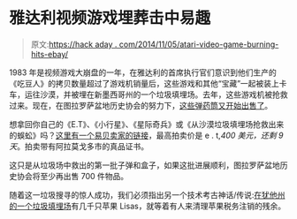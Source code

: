 # 雅达利视频游戏埋葬击中易趣

> 原文:[https://hack aday . com/2014/11/05/atari-video-game-burning-hits-ebay/](https://hackaday.com/2014/11/05/atari-video-game-burial-hits-ebay/)

1983 年是视频游戏大崩盘的一年，在雅达利的首席执行官们意识到他们生产的《吃豆人》的拷贝数量超过了游戏机销量后，这些游戏和其他“宝藏”一起被装上卡车，运往沙漠，并被埋在新墨西哥州的一个垃圾填埋场。去年，这些游戏机被抢救过来。现在，在图拉罗萨盆地历史协会的努力下，[这些弹药筒又开始出售了](http://www.abqjournal.com/490535/news/e-t-atari-games-found-in-alamogordo-up-for-sale.html)。

想拿回你自己的《E.T》、《小行星》、《星际奇兵》或《从沙漠垃圾填埋场抢救出来的蜈蚣》吗？[这里有一个易贝卖家的链接](http://www.ebay.com/sch/tbhs575/m.html?_nkw=&_armrs=1&_ipg=&_from=)，最高拍卖价是 e . t,*400 美元，还剩 9 天*。拍卖带有阿拉莫戈多市的真品证书。

这只是从垃圾场中救出的第一批子弹和盒子，如果这批进展顺利，图拉罗萨盆地历史协会将至少再出售 700 件物品。

随着这一垃圾搜寻的惊人成功，我们必须指出另一个技术考古神话/传说:[在犹他州的一个垃圾填埋场](http://news.hjnews.com/opinion/article_b71cddba-f7a0-11e0-8054-001cc4c002e0.html)有几千只苹果 Lisas，就等着有人来清理苹果税务注销的残余。